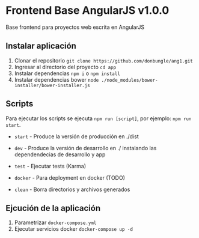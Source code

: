 # Frontend Base AngularJS v1.0.0

Base frontend para proyectos web escrita en AngularJS

## Instalar aplicación

1. Clonar el repositorio `git clone https://github.com/donbungle/ang1.git`
2. Ingresar al directorio del proyecto `cd app`
3. Instalar dependencias `npm i` o `npm install`
4. Instalar dependencias bower `node ./node_modules/bower-installer/bower-installer.js`

## Scripts

Para ejecutar los scripts se ejecuta `npm run [script]`, por ejemplo: `npm run start`.

* `start` - Produce la versión de producción en ./dist

* `dev` - Produce la versión de desarrollo en ./ instalando las dependendecias de desarrollo y app

* `test` - Ejecutar tests (Karma)

* `docker` - Para deployment en docker (TODO)

* `clean` - Borra directorios y archivos generados

## Ejcución de la aplicación

1. Parametrizar `docker-compose.yml`
1. Ejecutar servicios docker `docker-compose up -d`